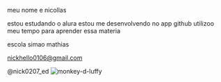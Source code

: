 meu nome e nicollas

estou estudando o alura
estou me desenvolvendo no app github
utilizoo meu tempo para aprender essa materia

escola simao mathias

nickhello0106@gmail.com

@nick0207_ed
![monkey-d-luffy](https://github.com/user-attachments/assets/ef218869-c351-498a-962a-97ddfd8dccbb)
